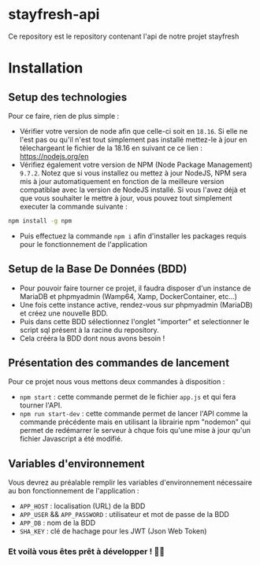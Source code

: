 # stayfresh-api

Ce repository est le repository contenant l'api de notre projet stayfresh

# Installation

## Setup des technologies
Pour ce faire, rien de plus simple : 
- Vérifier votre version de node afin que celle-ci soit en ```18.16```. Si elle ne l'est pas ou qu'il n'est tout simplement pas installé mettez-le à jour en télechargeant le fichier de la 18.16 en suivant ce ce lien : https://nodejs.org/en
- Vérifiez également votre version de NPM (Node Package Management) ```9.7.2```. Notez que si vous installez ou mettez à jour NodeJS, NPM sera mis à jour automatiquement en fonction de la meilleure version compatiblae avec la version de NodeJS installé. Si vous l'avez déjà et que vous souhaiter le mettre à jour, vous pouvez tout simplement executer la commande suivante :
```bash
npm install -g npm
```
- Puis effectuez la commande `npm i` afin d'installer les packages requis pour le fonctionnement de l'application

## Setup de la Base De Données (BDD)
- Pour pouvoir faire tourner ce projet, il faudra disposer d'un instance de MariaDB et phpmyadmin (Wamp64, Xamp, DockerContainer, etc...)
- Une fois cette instance active, rendez-vous sur phpmyadmin (MariaDB) et créez une nouvelle BDD.
- Puis dans cette BDD sélectionnez l'onglet "importer" et selectionner le script sql présent à la racine du repository.
- Cela crééra la BDD dont nous avons besoin !

## Présentation des commandes de lancement

Pour ce projet nous vous mettons deux commandes à disposition :
- `npm start` : cette commande permet de le fichier `app.js` et qui fera tourner l'API.
- `npm run start-dev` : cette commande permet de lancer l'API comme la commande précédente mais en utilisant la librairie npm "nodemon" qui permet de redémarrer le serveur à chque fois qu'une mise à jour qu'un fichier Javascript a été modifié.

## Variables d'environnement
Vous devrez au préalable remplir les variables d'environnement nécessaire au bon fonctionnement de l'application :
- `APP_HOST` : localisation (URL) de la BDD
- `APP_USER` && `APP_PASSWORD` : utilisateur et mot de passe de la BDD
- `APP_DB` : nom de la BDD
- `SHA_KEY` : clé de hachage pour les JWT (Json Web Token)

### Et voilà vous êtes prêt à développer ! 🎉🎉
